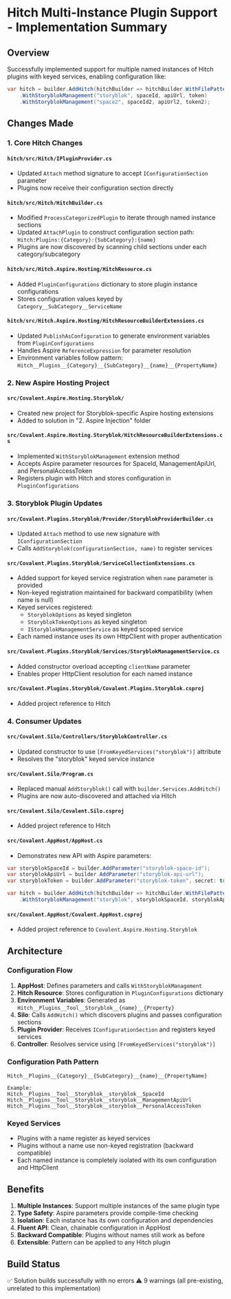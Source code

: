 # Hitch Multi-Instance Plugin Support - Implementation Summary

## Overview

Successfully implemented support for multiple named instances of Hitch plugins with keyed services, enabling configuration like:

```csharp
var hitch = builder.AddHitch(hitchBuilder => hitchBuilder.WithFilePattern("Covalent.Plugins.*.dll"))
    .WithStoryblokManagement("storyblok", spaceId, apiUrl, token)
    .WithStoryblokManagement("space2", spaceId2, apiUrl2, token2);
```

## Changes Made

### 1. Core Hitch Changes

#### `hitch/src/Hitch/IPluginProvider.cs`

- Updated `Attach` method signature to accept `IConfigurationSection` parameter
- Plugins now receive their configuration section directly

#### `hitch/src/Hitch/HitchBuilder.cs`

- Modified `ProcessCategorizedPlugin` to iterate through named instance sections
- Updated `AttachPlugin` to construct configuration section path: `Hitch:Plugins:{Category}:{SubCategory}:{name}`
- Plugins are now discovered by scanning child sections under each category/subcategory

#### `hitch/src/Hitch.Aspire.Hosting/HitchResource.cs`

- Added `PluginConfigurations` dictionary to store plugin instance configurations
- Stores configuration values keyed by `Category__SubCategory__ServiceName`

#### `hitch/src/Hitch.Aspire.Hosting/HitchResourceBuilderExtensions.cs`

- Updated `PublishAsConfiguration` to generate environment variables from `PluginConfigurations`
- Handles Aspire `ReferenceExpression` for parameter resolution
- Environment variables follow pattern: `Hitch__Plugins__{Category}__{SubCategory}__{name}__{PropertyName}`

### 2. New Aspire Hosting Project

#### `src/Covalent.Aspire.Hosting.Storyblok/`

- Created new project for Storyblok-specific Aspire hosting extensions
- Added to solution in "2. Aspire Injection" folder

#### `src/Covalent.Aspire.Hosting.Storyblok/HitchResourceBuilderExtensions.cs`

- Implemented `WithStoryblokManagement` extension method
- Accepts Aspire parameter resources for SpaceId, ManagementApiUrl, and PersonalAccessToken
- Registers plugin with Hitch and stores configuration in `PluginConfigurations`

### 3. Storyblok Plugin Updates

#### `src/Covalent.Plugins.Storyblok/Provider/StoryblokProviderBuilder.cs`

- Updated `Attach` method to use new signature with `IConfigurationSection`
- Calls `AddStoryblok(configurationSection, name)` to register services

#### `src/Covalent.Plugins.Storyblok/ServiceCollectionExtensions.cs`

- Added support for keyed service registration when `name` parameter is provided
- Non-keyed registration maintained for backward compatibility (when name is null)
- Keyed services registered:
  - `StoryblokOptions` as keyed singleton
  - `StoryblokTokenOptions` as keyed singleton
  - `IStoryblokManagementService` as keyed scoped service
- Each named instance uses its own HttpClient with proper authentication

#### `src/Covalent.Plugins.Storyblok/Services/StoryblokManagementService.cs`

- Added constructor overload accepting `clientName` parameter
- Enables proper HttpClient resolution for each named instance

#### `src/Covalent.Plugins.Storyblok/Covalent.Plugins.Storyblok.csproj`

- Added project reference to Hitch

### 4. Consumer Updates

#### `src/Covalent.Silo/Controllers/StoryblokController.cs`

- Updated constructor to use `[FromKeyedServices("storyblok")]` attribute
- Resolves the "storyblok" keyed service instance

#### `src/Covalent.Silo/Program.cs`

- Replaced manual `AddStoryblok()` call with `builder.Services.AddHitch()`
- Plugins are now auto-discovered and attached via Hitch

#### `src/Covalent.Silo/Covalent.Silo.csproj`

- Added project reference to Hitch

#### `src/Covalent.AppHost/AppHost.cs`

- Demonstrates new API with Aspire parameters:

```csharp
var storyblokSpaceId = builder.AddParameter("storyblok-space-id");
var storyblokApiUrl = builder.AddParameter("storyblok-api-url");
var storyblokToken = builder.AddParameter("storyblok-token", secret: true);

var hitch = builder.AddHitch(hitchBuilder => hitchBuilder.WithFilePattern("Covalent.Plugins.*.dll"))
    .WithStoryblokManagement("storyblok", storyblokSpaceId, storyblokApiUrl, storyblokToken);
```

#### `src/Covalent.AppHost/Covalent.AppHost.csproj`

- Added project reference to `Covalent.Aspire.Hosting.Storyblok`

## Architecture

### Configuration Flow

1. **AppHost**: Defines parameters and calls `WithStoryblokManagement`
2. **Hitch Resource**: Stores configuration in `PluginConfigurations` dictionary
3. **Environment Variables**: Generated as `Hitch__Plugins__Tool__Storyblok__{name}__{Property}`
4. **Silo**: Calls `AddHitch()` which discovers plugins and passes configuration sections
5. **Plugin Provider**: Receives `IConfigurationSection` and registers keyed services
6. **Controller**: Resolves service using `[FromKeyedServices("storyblok")]`

### Configuration Path Pattern

```
Hitch__Plugins__{Category}__{SubCategory}__{name}__{PropertyName}

Example:
Hitch__Plugins__Tool__Storyblok__storyblok__SpaceId
Hitch__Plugins__Tool__Storyblok__storyblok__ManagementApiUrl
Hitch__Plugins__Tool__Storyblok__storyblok__PersonalAccessToken
```

### Keyed Services

- Plugins with a name register as keyed services
- Plugins without a name use non-keyed registration (backward compatible)
- Each named instance is completely isolated with its own configuration and HttpClient

## Benefits

1. **Multiple Instances**: Support multiple instances of the same plugin type
2. **Type Safety**: Aspire parameters provide compile-time checking
3. **Isolation**: Each instance has its own configuration and dependencies
4. **Fluent API**: Clean, chainable configuration in AppHost
5. **Backward Compatible**: Plugins without names still work as before
6. **Extensible**: Pattern can be applied to any Hitch plugin

## Build Status

✅ Solution builds successfully with no errors
⚠️ 9 warnings (all pre-existing, unrelated to this implementation)
